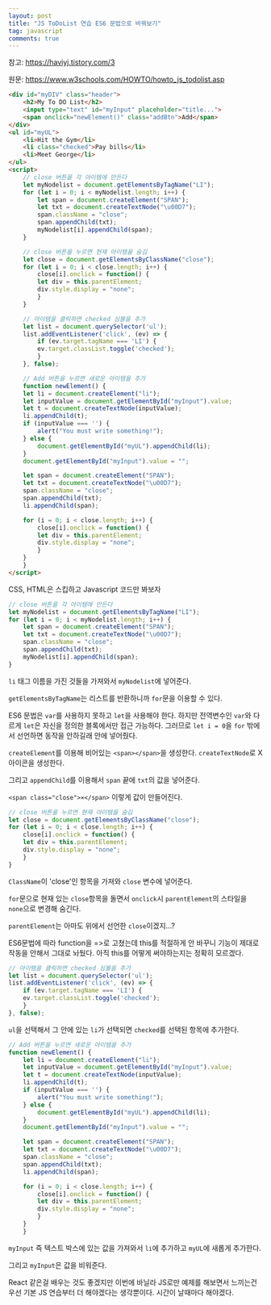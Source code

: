 ```yaml
---
layout: post
title: "JS ToDoList 연습 ES6 문법으로 바꿔보기"
tag: javascript
comments: true
---
```


참고: <https://haviyj.tistory.com/3>

원문: https://www.w3schools.com/HOWTO/howto_js_todolist.asp

```html
<div id="myDIV" class="header">
    <h2>My To DO List</h2>
    <input type="text" id="myInput" placeholder="title...">
    <span onclick="newElement()" class="addBtn">Add</span>
</div>
<ul id="myUL">
    <li>Hit the Gym</li>
    <li class="checked">Pay bills</li>
    <li>Meet George</li>
</ul>
<script>
    // close 버튼을 각 아이템에 만든다
    let myNodelist = document.getElementsByTagName("LI");
    for (let i = 0; i < myNodelist.length; i++) {
        let span = document.createElement("SPAN");
        let txt = document.createTextNode("\u00D7");
        span.className = "close";
        span.appendChild(txt);
        myNodelist[i].appendChild(span);
    }

    // close 버튼을 누르면 현재 아이템을 숨김
    let close = document.getElementsByClassName("close");
    for (let i = 0; i < close.length; i++) {
        close[i].onclick = function() {
        let div = this.parentElement;
        div.style.display = "none";
        }
    }

    // 아이템을 클릭하면 checked 심볼을 추가
    let list = document.querySelector('ul');
    list.addEventListener('click', (ev) => {
        if (ev.target.tagName === 'LI') {
        ev.target.classList.toggle('checked');
        }
    }, false);

    // Add 버튼을 누르면 새로운 아이템을 추가
    function newElement() {
    let li = document.createElement("li");
    let inputValue = document.getElementById("myInput").value;
    let t = document.createTextNode(inputValue);
    li.appendChild(t);
    if (inputValue === '') {
        alert("You must write something!");
    } else {
        document.getElementById("myUL").appendChild(li);
    }
    document.getElementById("myInput").value = "";

    let span = document.createElement("SPAN");
    let txt = document.createTextNode("\u00D7");
    span.className = "close";
    span.appendChild(txt);
    li.appendChild(span);

    for (i = 0; i < close.length; i++) {
        close[i].onclick = function() {
        let div = this.parentElement;
        div.style.display = "none";
        }
    }
    }
</script>
```

CSS, HTML은 스킵하고 Javascript 코드만 봐보자

```javascript
// close 버튼을 각 아이템에 만든다
let myNodelist = document.getElementsByTagName("LI");
for (let i = 0; i < myNodelist.length; i++) {
    let span = document.createElement("SPAN");
    let txt = document.createTextNode("\u00D7");
    span.className = "close";
    span.appendChild(txt);
    myNodelist[i].appendChild(span);
}
```

`li` 태그 이름을 가진 것들을 가져와서 `myNodelist`에 넣어준다.

`getElementsByTagName`는 리스트를 반환하니까 `for`문을 이용할 수 있다.

ES6 문법은 `var`를 사용하지 못하고 `let`을 사용해야 한다. 하지만 전역변수인 `var`와 다르게 `let`은 자신을 정의한 블록에서만 접근 가능하다. 그러므로 `let i = 0`을 `for` 밖에서 선언하면 동작을 안하길래 안에 넣어줬다.

`createElement`를 이용해 비어있는 `<span></span>`을 생성한다. `createTextNode`로 X 아이콘을 생성한다.

그리고 `appendChild`를 이용해서 `span` 끝에 `txt`의 값을 넣어준다.

`<span class="close">×</span>` 이렇게 값이 만들어진다.



```javascript
// close 버튼을 누르면 현재 아이템을 숨김
let close = document.getElementsByClassName("close");
for (let i = 0; i < close.length; i++) {
    close[i].onclick = function() {
    let div = this.parentElement;
    div.style.display = "none";
    }
}
```

`ClassName`이 'close'인 항목을 가져와 `close` 변수에 넣어준다.

`for`문으로 현재 있는 `close`항목을 돌면서 `onclick`시 `parentElement`의 스타일을 `none`으로 변경해 숨긴다.

`parentElement`는 아마도 위에서 선언한 `close`이겠지...?

ES6문법에 따라 function을 =>로 고쳤는데 this를 적절하게 안 바꾸니 기능이 제대로 작동을 안해서 그대로 놔뒀다. 아직 this를 어떻게 써야하는지는 정확히 모르겠다.



```javascript
// 아이템을 클릭하면 checked 심볼을 추가
let list = document.querySelector('ul');
list.addEventListener('click', (ev) => {
    if (ev.target.tagName === 'LI') {
    ev.target.classList.toggle('checked');
    }
}, false);
```

`ul`을 선택해서 그 안에 있는 `li`가 선택되면 `checked`를 선택된 항목에 추가한다.

```javascript
// Add 버튼을 누르면 새로운 아이템을 추가
function newElement() {
    let li = document.createElement("li");
    let inputValue = document.getElementById("myInput").value;
    let t = document.createTextNode(inputValue);
    li.appendChild(t);
    if (inputValue === '') {
        alert("You must write something!");
    } else {
        document.getElementById("myUL").appendChild(li);
    }
    document.getElementById("myInput").value = "";

    let span = document.createElement("SPAN");
    let txt = document.createTextNode("\u00D7");
    span.className = "close";
    span.appendChild(txt);
    li.appendChild(span);

    for (i = 0; i < close.length; i++) {
        close[i].onclick = function() {
        let div = this.parentElement;
        div.style.display = "none";
        }
    }
    }
```

`myInput` 즉 텍스트 박스에 있는 값을 가져와서 `li`에 추가하고 `myUL`에 새롭게 추가한다.

그리고 `myInput`은 값을 비워준다.



React 같은걸 배우는 것도 좋겠지만 이번에 바닐라 JS로만 예제를 해보면서 느끼는건 우선 기본 JS 연습부터 더 해야겠다는 생각뿐이다. 시간이 날때마다 해야겠다.